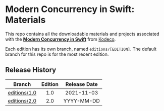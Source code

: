 # Modern Concurrency in Swift: Materials

This repo contains all the downloadable materials and projects associated with the **[Modern Concurrency in Swift](https://www.kodeco.com/books/modern-concurrency-in-swift)** from [Kodeco](https://www.kodeco.com).

Each edition has its own branch, named `editions/[EDITION]`. The default branch for this repo is for the most recent edition.

## Release History

| Branch                                                                            | Edition | Release Date |
| --------------------------------------------------------------------------------- |:-------:|:------------:|
| [editions/1.0](https://github.com/kodecocodes/mcon-materials/tree/editions/1.0) | 1.0     | 2021-11-03   |
| [editions/2.0](https://github.com/kodecocodes/mcon-materials/tree/editions/2.0) | 2.0     | YYYY-MM-DD   |
